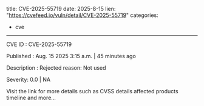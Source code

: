  
title: CVE-2025-55719
date: 2025-8-15
lien: "https://cvefeed.io/vuln/detail/CVE-2025-55719"
categories:
  - cve
---

CVE ID : CVE-2025-55719

Published :  Aug. 15
2025
3:15 a.m. | 45 minutes ago

Description : Rejected reason: Not used

Severity: 0.0 | NA

Visit the link for more details
such as CVSS details
affected products
timeline
and more...
